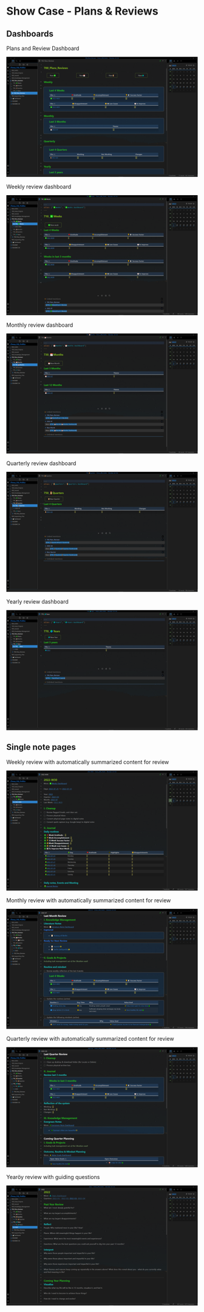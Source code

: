 # Show Case - Plans & Reviews

## Dashboards

Plans and Review Dashboard

![image-20220725221848046](images/image-20220725221848046.png)

Weekly review dashboard

![image-20220725221923685](images/image-20220725221923685.png)

Monthly review dashboard

![image-20220725221940149](images/image-20220725221940149.png)

Quarterly review dashboard

![image-20220725222022269](images/image-20220725222022269.png)

Yearly review dashboard

![image-20220725222137434](images/image-20220725222137434.png)

## Single note pages

Weekly review with automatically summarized content for review

![image-20220725221656766](images/image-20220725221656766.png)

Monthly review with automatically summarized content for review

![image-20220725222254350](images/image-20220725222254350.png)

Quarterly review with automatically summarized content for review

![image-20220725223042367](images/image-20220725223042367.png)

Yearöy review with guiding questions

![image-20220725223138867](images/image-20220725223138867.png)

